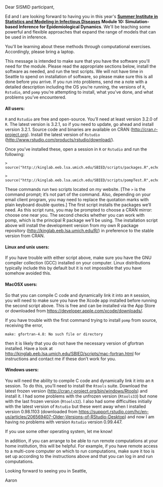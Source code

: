 Dear SISMID participant,

Ed and I are looking forward to having you in this year's [**Summer Institute in Statistics and Modeling in Infectious Diseases**](http://sismid.uw.edu) **Module 10: Simulation-based Inference for Epidemiological Dynamics**.  We'll be teaching some powerful and flexible approaches that expand the range of models that can be used in inference.

You'll be learning about these methods through computational exercises.  Accordingly, please bring a laptop.

This message is intended to make sure that you have the software you'll need for the module.  Please read the appropriate sections below, install the software as needed, and run the test scripts.  We will not have time in Seattle to spend on installation of software, so please make sure this is all done before you arrive.  If you run into problems, send me a note with a detailed description including the OS you’re running, the versions of `R`, `Rstudio`, and `pomp` you’re attempting to install, what you’ve done, and what problems you’ve encountered.

#### All users:

`R` and `Rstudio` are free and open-source.  You’ll need at least version 3.2.0 of `R`.  The latest version is 3.2.1, so if you need to update, go ahead and install version 3.2.1.  Source code and binaries are available on CRAN (http://cran.r-project.org).  Install the latest version of `Rstudio` (http://www.rstudio.com/products/rstudio/download/).  

Once you’ve installed these, open a session in `R` or `Rstudio` and run the following:

```
> source("http://kinglab.eeb.lsa.umich.edu/SBIED/scripts/packages.R",echo=TRUE)

> source("http://kinglab.eeb.lsa.umich.edu/SBIED/scripts/pompTest.R",echo=TRUE)
```

These commands run two scripts located on my website.  [The `>` is the command prompt; it’s not part of the command.  Also, depending on your email client program, you may need to replace the quotation marks with plain keyboard double quotes.]  The first script installs the packages we’ll need.  As this script runs, you may be prompted to choose a CRAN mirror: choose one near you.  The second checks whether you can work with pomp, which is the principal R package we’ll be using.  The installation script above will install the development version from my own R package repository (http://kinglab.eeb.lsa.umich.edu/R/) in preference to the stable version from CRAN.

#### Linux and unix users:

If you have trouble with either script above, make sure you have the GNU compiler collection (GCC) installed on your computer.  Linux distributions typically include this by default but it is not impossible that you have somehow avoided this.

#### MacOSX users:

So that you can compile C code and dynamically link it into an `R` session, you will need to make sure you have the Xcode app installed before running the second script above.  This is free and can be installed via the App Store or downloaded from https://developer.apple.com/xcode/downloads/.

If you have trouble with the first command trying to install `pomp` from source, receiving the error,

```
make: gfortran-4.8: No such file or directory
```

then it is likely that you do not have the necessary version of gfortran installed.  Have a look at http://kinglab.eeb.lsa.umich.edu/SBIED/scripts/mac-fortran.html for instructions and contact me if these don’t work for you.

#### Windows users:

You will need the ability to compile C code and dynamically link it into an `R` session.  To do this, you’ll need to install the `Rtools` suite.  Download the latest frozen version (http://cran.r-project.org/bin/windows/Rtools) and install it.  I had some problems with the unfrozen version (`Rtools33`) but none with the last frozen version (`Rtools32`).  I also had some difficulties initially with the latest version of `Rstudio` but these went away when I installed version 0.98.1103 (downloaded from https://support.rstudio.com/hc/en-us/articles/206569407-Older-Versions-of-RStudio-Desktop) and now I am having no problems with version `Rstudio` version 0.99.447.

If you use some other operating system, let me know!

In addition, if you can arrange to be able to run remote computations at your home institution, this will be helpful.  For example, if you have remote access to a multi-core computer on which to run computations, make sure it too is set up according to the instructions above and that you can log in and run computations.

Looking forward to seeing you in Seattle,

Aaron
